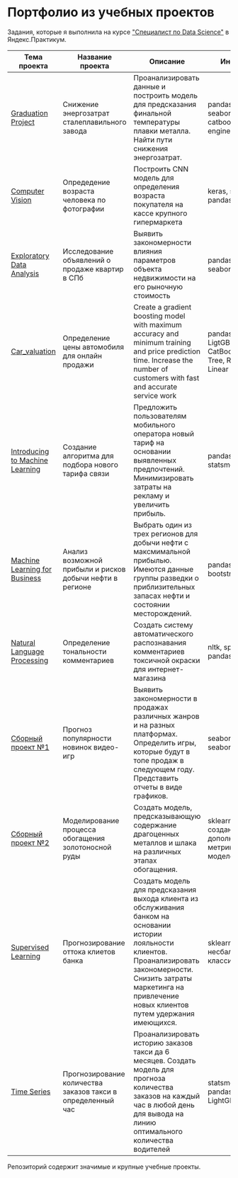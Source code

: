 # Портфолио из учебных проектов

Задания, которые я выполнила на курсе ["Специалист по Data Science"][1] в Яндекс.Практикум.  
  
| Тема проекта | Название проекта | Описание | Инструменты |
| --- | --- | --- | --- |
| [Graduation Project](https://github.com/cptcroissant/yandex_praktikum_projects/tree/master/Graduation%20Project) | Снижение энергозатрат сталеплавильного завода | Проанализировать данные и построить модель для предсказания финальной температуры плавки металла. Найти пути снижения энергозатрат. | pandas, numpy, seaborn, sklearn, catboost, EDA, feature engineering |
| [Computer Vision](https://github.com/cptcroissant/yandex_praktikum_projects/tree/master/Computer%20Vision) | Опредедение возраста человека по фотографии | Построить CNN модель для определения возраста покупателя на кассе крупного гипермаркета | keras, seaborn, pandas |
| [Exploratory Data Analysis](https://github.com/cptcroissant/yandex_praktikum_projects/tree/master/Exploratory%20Data%20Analysis) | Исследование объявлений о продаже квартир в СПб | Выявить закономерности влияния параметров объекта недвижимости на его рыночную стоимость | pandas, matplotlib, seaborn |  
| [Car_valuation](https://github.com/moonkerimka/Yandex_practicum/blob/main/car_valuation/car_price.ipynb) | Определение цены автомобиля для онлайн продажи | Create a gradient boosting model with maximum accuracy and minimum training and price prediction time. Increase the number of customers with fast and accurate service work | pandas,  sklearn, LigtGBM, XGBoost, CatBoost, Decision Tree, Random Forest, Linear Regression|  
| [Introducing to Machine Learning](https://github.com/cptcroissant/yandex_praktikum_projects/tree/master/Introduction%20to%20Machine%20Learning) | Создание алгоритма для подбора нового тарифа связи | Предложить пользователям мобильного оператора новый тариф на основании выявленных предпочтений. Минимизировать затраты на рекламу и увеличить прибыль. | pandas, sklearn, statsmodels |   
| [Machine Learning for Business](https://github.com/cptcroissant/yandex_praktikum_projects/tree/master/Machine%20Learning%20for%20Business) | Анализ возможной прибыли и рисков добычи нефти в регионе | Выбрать один из трех регионов для добычи нефти с максмимальной прибылью. Имеются данные группы разведки о приблизительных запасах нефти и состоянии месторождений. | pandas, seaborn, bootstrap |    
| [Natural Language Processing](https://github.com/cptcroissant/yandex_praktikum_projects/tree/master/NLP) | Определение тональности комментариев | Создать систему автоматического распознавания комментариев токсичной окраски для интернет-магазина | nltk, spacy, BERT, pandas, sklearn |   
| [Сборный проект №1](https://github.com/cptcroissant/yandex_praktikum_projects/tree/master/Quarterly%20project%20%231) | Прогноз популярности новинок видео-игр | Выявить закономерности в продажах различных жанров и на разных платформах. Определить игры, которые будут в топе продаж в следующем году. Представить отчеты в виде графиков. | seaborn, plotly, scipy, seaborn |   
| [Сборный проект №2](https://github.com/cptcroissant/yandex_praktikum_projects/tree/master/Quarterly%20project%20%232) | Моделирование процесса обогащения золотоносной руды | Создать модель, предсказывающую содержание драгоценных металлов и шлака на различных этапах обогащения. | sklearn, pandas, создание дополнительных метрик - скоринга моделей |  
| [Supervised Learning](https://github.com/cptcroissant/yandex_praktikum_projects/tree/master/Supervised%20learning) | Прогнозирование оттока клиетов банка | Создать модель для предсказания выхода клиента из обслуживания банком на основании истории лояльности клиентов. Проанализировать закономерности. Снизить затраты маркетинга на привлечение новых клиентов путем удержания имеющихся. | sklearn, pandas, несбалансированные классификации |  
| [Time Series](https://github.com/cptcroissant/yandex_praktikum_projects/tree/master/Time%20Series) | Прогнозирование количества заказов такси в определенный час | Проанализировать историю заказов такси да 6 месяцев. Создать модель для прогноза количества заказов на каждый час в любой день для вывода на линию оптимального количества водителей | statsmodels, sklearn, pandas, CatBoost, LightGBM, hyperopt |  

Репозиторий содержит значимые и крупные учебные проекты. 

[1]:https://praktikum.yandex.ru/profile/data-scientist/ 
